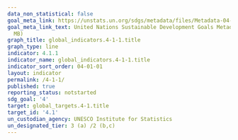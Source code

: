 ```yaml
---
data_non_statistical: false
goal_meta_link: https://unstats.un.org/sdgs/metadata/files/Metadata-04-01-01.pdf
goal_meta_link_text: United Nations Sustainable Development Goals Metadata (PDF 4.0
  MB)
graph_title: global_indicators.4-1-1.title
graph_type: line
indicator: 4.1.1
indicator_name: global_indicators.4-1-1.title
indicator_sort_order: 04-01-01
layout: indicator
permalink: /4-1-1/
published: true
reporting_status: notstarted
sdg_goal: '4'
target: global_targets.4-1.title
target_id: '4.1'
un_custodian_agency: UNESCO Institute for Statistics
un_designated_tier: 3 (a) /2 (b,c)
---
```

